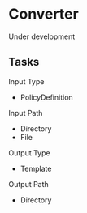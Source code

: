 # Converter

Under development

## Tasks

Input Type

- PolicyDefinition

Input Path

- Directory
- File

Output Type

- Template

Output Path

- Directory
